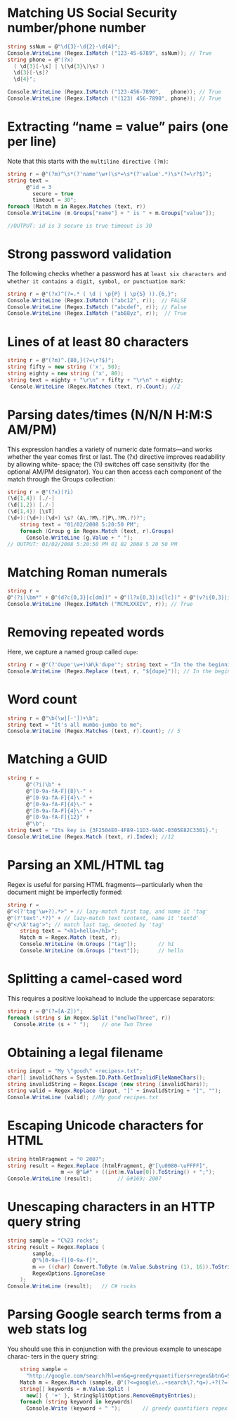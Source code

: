 # Matching US Social Security number/phone number
```c#
string ssNum = @"\d{3}-\d{2}-\d{4}";
Console.WriteLine (Regex.IsMatch ("123-45-6789", ssNum)); // True
string phone = @"(?x)
  ( \d{3}[-\s] | \(\d{3}\)\s? )
  \d{3}[-\s]?
  \d{4}";

Console.WriteLine (Regex.IsMatch ("123-456-7890",   phone)); // True
Console.WriteLine (Regex.IsMatch ("(123) 456-7890", phone)); // True
```
# Extracting “name = value” pairs (one per line)

Note that this starts with the `multiline directive (?m)`:

```C#
string r = @"(?m)^\s*(?'name'\w+)\s*=\s*(?'value'.*)\s*(?=\r?$)";
string text =
      @"id = 3
        secure = true
        timeout = 30";
foreach (Match m in Regex.Matches (text, r))
Console.WriteLine (m.Groups["name"] + " is " + m.Groups["value"]);

//OUTPUT: id is 3 secure is true timeout is 30

```

# Strong password validation
The following checks whether a password has at `least six characters and whether it contains a digit, symbol, or punctuation mark`:
```C#
string r = @"(?x)^(?=.* ( \d | \p{P} | \p{S} )).{6,}";
Console.WriteLine (Regex.IsMatch ("abc12", r));  // FALSE
Console.WriteLine (Regex.IsMatch ("abcdef", r)); // False
Console.WriteLine (Regex.IsMatch ("ab88yz", r));  // True
```

# Lines of at least 80 characters

```c#
string r = @"(?m)^.{80,}(?=\r?$)"; 
string fifty = new string ('x', 50);
string eighty = new string ('x', 80);
string text = eighty + "\r\n" + fifty + "\r\n" + eighty;
 Console.WriteLine (Regex.Matches (text, r).Count); //2
```

# Parsing dates/times (N/N/N H:M:S AM/PM)
This expression handles a variety of numeric date formats—and works whether the year comes first or last. The (?x) directive improves readability by allowing white‐ space; the (?i) switches off case sensitivity (for the optional AM/PM designator). You can then access each component of the match through the Groups collection:
```c#
string r = @"(?x)(?i)
(\d{1,4}) [./-]
(\d{1,2}) [./-]
(\d{1,4}) [\sT]
(\d+):(\d+):(\d+) \s? (A\.?M\.?|P\.?M\.?)?";
    string text = "01/02/2008 5:20:50 PM";
    foreach (Group g in Regex.Match (text, r).Groups)
      Console.WriteLine (g.Value + " ");
// OUTPUT: 01/02/2008 5:20:50 PM 01 02 2008 5 20 50 PM
```

# Matching Roman numerals
```c#
string r =
@"(?i)\bm*" + @"(d?c{0,3}|c[dm])" + @"(l?x{0,3}|x[lc])" + @"(v?i{0,3}|i[vx])" + @"\b";
Console.WriteLine (Regex.IsMatch ("MCMLXXXIV", r)); // True
```

# Removing repeated words
Here, we capture a named group called `dupe`:

```c#
string r = @"(?'dupe'\w+)\W\k'dupe'"; string text = "In the the beginning...";
Console.WriteLine (Regex.Replace (text, r, "${dupe}")); // In the beginning
```

# Word count

```c#
string r = @"\b(\w|[-'])+\b";
string text = "It's all mumbo-jumbo to me";
Console.WriteLine (Regex.Matches (text, r).Count); // 5 
```

# Matching a GUID

```c#
string r =
      @"(?i)\b" +
      @"[0-9a-fA-F]{8}\-" +
      @"[0-9a-fA-F]{4}\-" +
      @"[0-9a-fA-F]{4}\-" +
      @"[0-9a-fA-F]{4}\-" +
      @"[0-9a-fA-F]{12}" +
      @"\b";
string text = "Its key is {3F2504E0-4F89-11D3-9A0C-0305E82C3301}.";
Console.WriteLine (Regex.Match (text, r).Index); //12
```

# Parsing an XML/HTML tag
Regex is useful for parsing HTML fragments—particularly when the document might be imperfectly formed:
```c#
string r =
@"<(?'tag'\w+?).*>" + // lazy-match first tag, and name it 'tag'
@"(?'text'.*?)" + // lazy-match text content, name it 'textd' 
@"</\k'tag'>"; // match last tag, denoted by 'tag'
    string text = "<h1>hello</h1>";
    Match m = Regex.Match (text, r);
    Console.WriteLine (m.Groups ["tag"]);       // h1
    Console.WriteLine (m.Groups ["text"]);      // hello
```

# Splitting a camel-cased word
This requires a positive lookahead to include the uppercase separators:
```c#
string r = @"(?=[A-Z])";
foreach (string s in Regex.Split ("oneTwoThree", r))
  Console.Write (s + " ");    // one Two Three
```

# Obtaining a legal filename
```c#
string input = "My \"good\" <recipes>.txt";
char[] invalidChars = System.IO.Path.GetInvalidFileNameChars();
string invalidString = Regex.Escape (new string (invalidChars));
string valid = Regex.Replace (input, "[" + invalidString + "]", ""); 
Console.WriteLine (valid); //My good recipes.txt
```    

# Escaping Unicode characters for HTML
```c#
string htmlFragment = "© 2007";
string result = Regex.Replace (htmlFragment, @"[\u0080-\uFFFF]",
                 m => @"&#" + ((int)m.Value[0]).ToString() + ";");
Console.WriteLine (result);        // &#169; 2007
```    
# Unescaping characters in an HTTP query string
```c#
string sample = "C%23 rocks";
string result = Regex.Replace (
        sample,
        @"%[0-9a-f][0-9a-f]",
        m => ((char) Convert.ToByte (m.Value.Substring (1), 16)).ToString(),
        RegexOptions.IgnoreCase
    );
Console.WriteLine (result);   // C# rocks
```

# Parsing Google search terms from a web stats log
You should use this in conjunction with the previous example to unescape charac‐ ters in the query string:
```c#
    string sample =
      "http://google.com/search?hl=en&q=greedy+quantifiers+regex&btnG=Search";
    Match m = Regex.Match (sample, @"(?<=google\..+search\?.*q=).+?(?=(&|$))");
    string[] keywords = m.Value.Split (
      new[] { '+' }, StringSplitOptions.RemoveEmptyEntries);
    foreach (string keyword in keywords)
      Console.Write (keyword + " ");       // greedy quantifiers regex
```
